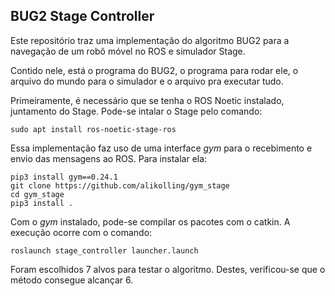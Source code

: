 
## BUG2 Stage Controller

Este repositório traz uma implementação do algoritmo BUG2 para a navegação de um robô móvel no ROS e simulador Stage.

Contido nele, está o programa do BUG2, o programa para rodar ele, o arquivo do mundo para o simulador e o arquivo pra executar tudo.

Primeiramente, é necessário que se tenha o ROS Noetic instalado, juntamento do Stage.
Pode-se intalar o Stage pelo comando:

    sudo apt install ros-noetic-stage-ros

Essa implementação faz uso de uma interface *gym* para o recebimento e envio das mensagens ao ROS. 
Para instalar ela:

    pip3 install gym==0.24.1
    git clone https://github.com/alikolling/gym_stage
    cd gym_stage
    pip3 install .

Com o *gym* instalado, pode-se compilar os pacotes com o catkin.
A execução ocorre com o comando:

    roslaunch stage_controller launcher.launch

Foram escolhidos 7 alvos para testar o algoritmo. Destes, verificou-se que o método consegue alcançar 6.
